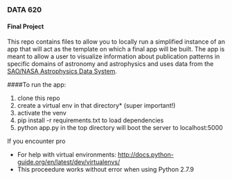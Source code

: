 ### DATA 620
#### Final Project
    
This repo contains files to allow you to locally run a simplified instance of an app that will act as the template on which a final app will be built. The app is meant to allow a user to visualize information about publication patterns in specific domains of astronomy and astrophysics and uses data from the [SAO/NASA Astrophysics Data System](https://ui.adsabs.harvard.edu/).
   
####To run the app:
1. clone this repo
2. create a virtual env in that directory* (super important!)
3. activate the venv 
4. pip install -r requirements.txt to load dependencies
5. python app.py in the top directory will boot the server to localhost:5000

If you encounter pro

* For help with virtual environments: http://docs.python-guide.org/en/latest/dev/virtualenvs/
* This proceedure works without error when using Python 2.7.9